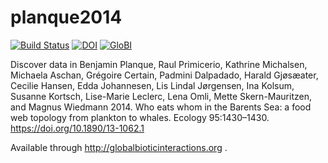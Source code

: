 # planque2014
[![Build Status](https://travis-ci.com/globalbioticinteractions/planque2014.svg)](https://travis-ci.com/globalbioticinteractions/planque2014) [![DOI](https://zenodo.org/badge/41931432.svg)](https://zenodo.org/badge/latestdoi/41931432) [![GloBI](http://api.globalbioticinteractions.org/interaction.svg?accordingTo=globi:globalbioticinteractions/planque2014)](http://globalbioticinteractions.org/?accordingTo=globi:globalbioticinteractions/planque2014)

Discover data in Benjamin Planque, Raul Primicerio, Kathrine Michalsen, Michaela Aschan, Grégoire Certain, Padmini Dalpadado, Harald Gjøsæater, Cecilie Hansen, Edda Johannesen, Lis Lindal Jørgensen, Ina Kolsum, Susanne Kortsch, Lise-Marie Leclerc, Lena Omli, Mette Skern-Mauritzen, and Magnus Wiedmann 2014. Who eats whom in the Barents Sea: a food web topology from plankton to whales. Ecology 95:1430–1430. https://doi.org/10.1890/13-1062.1

Available through http://globalbioticinteractions.org .

